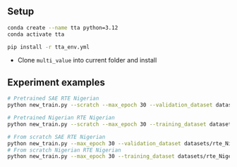 <!-- Original code

SHOT: https://github.com/tim-learn/SHOT
SHOT++: https://github.com/tim-learn/SHOT-plus

BMD: https://github.com/ispc-lab/BMD 
NRC: https://github.com/Albert0147/NRC_SFDA 
LD: https://github.com/fumyou13/LDBE 
ATP: https://github.com/yxiwang/ATP 
ASL: https://github.com/cnyanhao/ASL 
KUDA: https://github.com/tsun/KUDA
G-SFDA: https://github.com/Albert0147/G-SFDA 
APA: https://github.com/tsun/APA 

SSNLL: https://arxiv.org/pdf/2102.11614 https://ieeexplore.ieee.org/document/9981099/ https://github.com/mil-tokyo/MCD_DA/ 

Possibly add more methods if I have time -->

## Setup

```bash
conda create --name tta python=3.12
conda activate tta

pip install -r tta_env.yml
```

- Clone `multi_value` into current folder and install

## Experiment examples

```bash
# Pretrained SAE RTE Nigerian
python new_train.py --scratch --max_epoch 30 --validation_dataset datasets/rte_Nigerian_validation

# Pretrained Nigerian RTE Nigerian
python new_train.py --scratch --max_epoch 30 --training_dataset datasets/rte_Nigerian_train --validation_dataset datasets/rte_Nigerian_validation

# From scratch SAE RTE Nigerian
python new_train.py --max_epoch 30 --validation_dataset datasets/rte_Nigerian_validation
# From scratch Nigerian RTE Nigerian
python new_train.py --max_epoch 30 --training_dataset datasets/rte_Nigerian_train --validation_dataset datasets/rte_Nigerian_validation
```